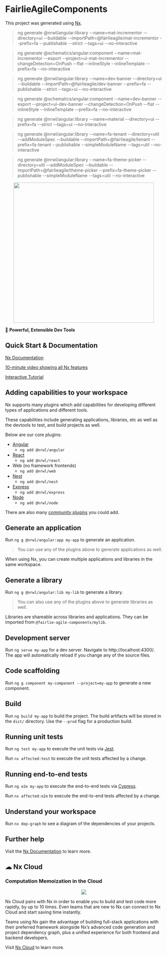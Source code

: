 

# FairlieAgileComponents

This project was generated using [Nx](https://nx.dev).

> ng generate @nrwl/angular:library --name=mat-incrementor --directory=ui --buildable --importPath=@fairlieagile/mat-incrementor --prefix=fa --publishable --strict --tags=ui --no-interactive

> ng generate @schematics/angular:component --name=mat-incrementor --export --project=ui-mat-incrementor --changeDetection=OnPush --flat --inlineStyle --inlineTemplate --prefix=fa --no-interactive

> ng generate @nrwl/angular:library --name=dev-banner --directory=ui --buildable --importPath=@fairlieagile/dev-banner --prefix=fa --publishable --strict --tags=ui --no-interactive

> ng generate @schematics/angular:component --name=dev-banner --export --project=ui-dev-banner --changeDetection=OnPush --flat --inlineStyle --inlineTemplate --prefix=fa --no-interactive

> ng generate @nrwl/angular:library --name=material --directory=ui --prefix=fa --strict --tags=ui --no-interactive

> ng generate @nrwl/angular:library --name=fa-tenant --directory=util --addModuleSpec --buildable --importPath=@fairlieagile/tenant --prefix=fa-tenant --publishable --simpleModuleName --tags=util --no-interactive 

> ng generate @nrwl/angular:library --name=fa-theme-picker --directory=util --addModuleSpec --buildable --importPath=@fairlieagile/theme-picker --prefix=fa-theme-picker --publishable --simpleModuleName --tags=util --no-interactive


<p style="text-align: center;"><img src="https://raw.githubusercontent.com/nrwl/nx/master/images/nx-logo.png" width="450"></p>

🔎 **Powerful, Extensible Dev Tools**

## Quick Start & Documentation

[Nx Documentation](https://nx.dev/angular)

[10-minute video showing all Nx features](https://nx.dev/angular/getting-started/what-is-nx)

[Interactive Tutorial](https://nx.dev/angular/tutorial/01-create-application)

## Adding capabilities to your workspace

Nx supports many plugins which add capabilities for developing different types of applications and different tools.

These capabilities include generating applications, libraries, etc as well as the devtools to test, and build projects as well.

Below are our core plugins:

- [Angular](https://angular.io)
  - `ng add @nrwl/angular`
- [React](https://reactjs.org)
  - `ng add @nrwl/react`
- Web (no framework frontends)
  - `ng add @nrwl/web`
- [Nest](https://nestjs.com)
  - `ng add @nrwl/nest`
- [Express](https://expressjs.com)
  - `ng add @nrwl/express`
- [Node](https://nodejs.org)
  - `ng add @nrwl/node`

There are also many [community plugins](https://nx.dev/nx-community) you could add.

## Generate an application

Run `ng g @nrwl/angular:app my-app` to generate an application.

> You can use any of the plugins above to generate applications as well.

When using Nx, you can create multiple applications and libraries in the same workspace.

## Generate a library

Run `ng g @nrwl/angular:lib my-lib` to generate a library.

> You can also use any of the plugins above to generate libraries as well.

Libraries are shareable across libraries and applications. They can be imported from `@fairlie-agile-components/mylib`.

## Development server

Run `ng serve my-app` for a dev server. Navigate to http://localhost:4300/. The app will automatically reload if you change any of the source files.

## Code scaffolding

Run `ng g component my-component --project=my-app` to generate a new component.

## Build

Run `ng build my-app` to build the project. The build artifacts will be stored in the `dist/` directory. Use the `--prod` flag for a production build.

## Running unit tests

Run `ng test my-app` to execute the unit tests via [Jest](https://jestjs.io).

Run `nx affected:test` to execute the unit tests affected by a change.

## Running end-to-end tests

Run `ng e2e my-app` to execute the end-to-end tests via [Cypress](https://www.cypress.io).

Run `nx affected:e2e` to execute the end-to-end tests affected by a change.

## Understand your workspace

Run `nx dep-graph` to see a diagram of the dependencies of your projects.

## Further help

Visit the [Nx Documentation](https://nx.dev/angular) to learn more.






## ☁ Nx Cloud

### Computation Memoization in the Cloud

<p style="text-align: center;"><img src="https://raw.githubusercontent.com/nrwl/nx/master/images/nx-cloud-card.png"></p>

Nx Cloud pairs with Nx in order to enable you to build and test code more rapidly, by up to 10 times. Even teams that are new to Nx can connect to Nx Cloud and start saving time instantly.

Teams using Nx gain the advantage of building full-stack applications with their preferred framework alongside Nx’s advanced code generation and project dependency graph, plus a unified experience for both frontend and backend developers.

Visit [Nx Cloud](https://nx.app/) to learn more.
